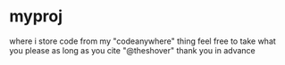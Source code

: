# myproj
where i store code from my "codeanywhere" thing
feel free to take what you please as long as you cite "@theshover" thank you in advance
